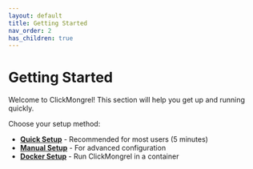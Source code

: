 ```yaml
---
layout: default
title: Getting Started
nav_order: 2
has_children: true
---
```


# Getting Started

Welcome to ClickMongrel! This section will help you get up and running quickly.

Choose your setup method:

- **[Quick Setup](./quick-setup)** - Recommended for most users (5 minutes)
- **[Manual Setup](./manual-setup)** - For advanced configuration
- **[Docker Setup](./docker-setup)** - Run ClickMongrel in a container